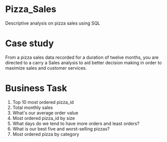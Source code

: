 # Pizza_Sales
Descriptive analysis on pizza sales using SQL
# Case study
From a pizza sales data recorded for a duration of twelve months, you are directed to a carry a Sales analysis to aid better decision making in order to maximize sales and customer services.
# Business Task
1. Top 10 most ordered pizza_id
2. Total monthly sales
3. What's our average order value
4. Most ordered pizza_id by size
5. What days do we tend to have more orders and least orders?
6. What is our best five and worst-selling pizzas?
7. Most ordered pizza by category

